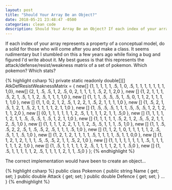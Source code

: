 ```yaml
---
layout: post
title: "Should Your Array Be an Object?"
date: 2018-05-21 23:48:47 -0500
categories: clean code
description: Should Your Array Be an Object? If each index of your array represents a property of a conceptual model, do a solid for those who will come after you and make a class.
---
```


If each index of your array represents a property of a conceptual model, do a solid for those who will come after you and make a class. It seems rudimentary but I stumbled on this a few years ago while fixing a bug and figured I'd write about it. My best guess is that this represents the attack/defense/resist/weakness matrix of a set of pokemon. Which pokemon? Which stats?

{% highlight csharp %}
private static readonly double[][] AtkDefResistWeaknessMatrix =
{
  new[] {1, 1, 1, 1, 1, .5, 1, 0, .5, 1, 1, 1, 1, 1, 1, 1, 1,0},
  new[] {2, 1, .5, .5, 1, 2, .5, 0, 2, 1, 1, 1, 1, .5, 2, 1, 2,0 },
  new [] {1, 2, 1, 1, 1, .5, 2, 1, .5, 1, 1, 2, .5, 1, 1, 1, 1,0 },
  new [] {1, 1, 1, .5, .5, .5, 1, .5, 0, 1, 1, 2, 1, 1, 1, 1, 1,0 },
  new [] {1, 1, 0, 2, 1, 2, .5, 1, 2, 2, 1, .5, 2, 1, 1, 1, 1,0 },
  new [] {1, .5, 2, 1, .5, 1, 2, 1, .5, 2, 1, 1, 1, 1, 2, 1, 1,0 },
  new [] {1, .5, .5, .5, 1, 1, 1, .5, .5, .5, 1, 2, 1, 2, 1, 1, 2,0 },
  new [] {0, 1, 1, 1, 1, 1, 1, 2, .5, 1, 1, 1, 1, 2, 1, 1, .5,0 },
  new [] {1, 1, 1, 1, 1, 2, 1, 1, .5, .5, .5, 1, .5, 1, 2, 1, 1,0 },
  new [] {1, 1, 1, 1, 1, .5, 2, 1, 2, .5, .5, 2, 1, 1, 2, .5, 1,0 },
  new [] {1, 1, 1, 1, 2, 2, 1, 1, 1, 2, .5, .5, 1, 1, 1, .5, 1,0 },
  new [] {1, 1, .5, .5, 2, 2, .5, 1, .5, .5, 2, .5, 1, 1, 1, .5, 1,0 },
  new [] {1, 1, 2, 1, 0, 1, 1, 1, 1, 1, 2, .5, .5, 1, 1, .5, 1,0 },
  new [] {1, 2, 1, 2, 1, 1, 1, 1, .5, 1, 1, 1, 1, .5, 1, 1, 0,0 },
  new [] {1, 1, 2, 1, 2, 1, 1, 1, .5, .5, .5, 2, 1, 1, .5, 2, 1,0 },
  new [] {1, 1, 1, 1, 1, 1, 1, 1, .5, 1, 1, 1, 1, 1, 1, 2, 1,0 },
  new [] {1, .5, 1, 1, 1, 1, 1, 2, .5, 1, 1, 1, 1, 2, 1, 1, .5,0 },
  new [] {1, .5, 1, 1, 1, 1, 1, 2, .5, 1, 1, 1, 1, 2, 1, 1, .5,0 }
};
{% endhighlight %}

The correct implementation would have been to create an object...

{% highlight csharp %}
public class Pokemon
{
  public string Name { get; set; }
  public double Attack { get; set; }
  public double Defence { get; set; }
  ...
}
{% endhighlight %}